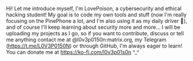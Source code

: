 Hi! Let me introduce myself, I'm LovePoison, a cybersecurity and ethical hacking student!
My goal is to code my own tools and stuff (now I'm really focusing on the PinePhone a lot, and I'm also using it as my daily driver 🤩), and of course I'll keep learning about security more and more...
I will be uploading my projects as I go, so if you want to contribute, discuss or tell me anything contact me at @l0v3p0150n:matrix.org, my Telegram (https://t.me/L0V3P0150N) or through GitHub, I'm always eager to learn!
You can donate me at https://ko-fi.com/l0v3p01s0n ^_^
